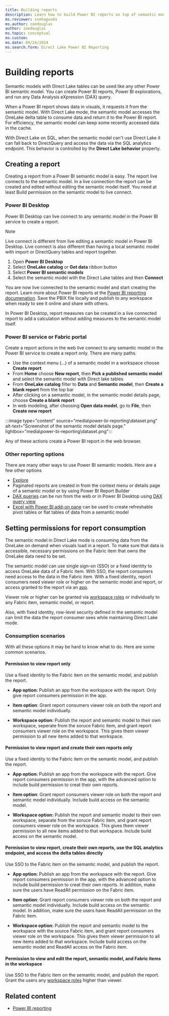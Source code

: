 ```yaml
---
title: Building reports
description: Learn how to build Power BI reports on top of semantic models with Direct Lake tables
ms.reviewer: snehagunda
ms.author: zoedouglas
author: zoedouglas
ms.topic: conceptual
ms.custom:
ms.date: 04/24/2024
ms.search.form: Direct Lake Power BI Reporting
---
```


# Building reports

Semantic models with Direct Lake tables can be used like any other Power BI semantic model. You can create Power BI reports, Power BI explorations, and run any Data Analysis eXpression (DAX) query. 

When a Power BI report shows data in visuals, it requests it from the semantic model. With Direct Lake mode, the semantic model accesses the OneLake delta table to consume data and return it to the Power BI report. For efficiency, the semantic model can keep some recently accessed data in the cache. 

With Direct Lake on SQL, when the semantic model can't use Direct Lake it can fall back to DirectQuery and access the data via the SQL analytics endpoint. This behavior is controlled by the **Direct Lake behavior** property.

## Creating a report
Creating a report from a Power BI semantic model is easy. The report live connects to the semantic model. In a live connection the report can be created and edited without editing the semantic model itself. You need at least Build permission on the semantic model to live connect. 

### Power BI Desktop
Power BI Desktop can live connect to any semantic model in the Power BI service to create a report. 

> [!NOTE]
> Live connect is different from live editing a semantic model in Power BI Desktop. Live connect is also different than having a local semantic model with import or DirectQuery tables and report together. 

1. Open **Power BI Desktop**
2. Select **OneLake catalog** or **Get data** ribbon button
3. Select **Power BI semantic models**
4. Select the semantic model with the Direct Lake tables and then **Connect**

You are now live connected to the semantic model and start creating the report. Learn more about Power BI reports at the [Power BI reporting documenation](/power-bi/create-reports/). Save the PBIX file locally and publish to any workspace when ready to see it online and share with others.

In Power BI Desktop, report measures can be created in a live connected report to add a calculation without adding measures to the semantic model itself.

### Power BI service or Fabric portal
Create a report actions in the web live connect to any semantic model in the Power BI service to create a report only. There are many paths.

- Use the context menu (...) of a semantic model in a workspace choose **Create report**
- From **Home** choose **New report**, then **Pick a published semantic model** and select the semantic model with Direct lake tables
- From **OneLake catalog** filter to **Data** and **Semantic model**, then **Create a blank report** from the top bar
- After clicking on a semantic model, in the semantic model details page, choose **Create a blank report**
- In web modeling, after choosing **Open data model**, go to **File**, then **Create new report**

:::image type="content" source="media\power-bi-reporting\dataset.png" alt-text="Screenshot of the semantic model details page." lightbox="media\power-bi-reporting\dataset.png":::

Any of these actions create a Power BI report in the web browser.

### Other reporting options
There are many other ways to use Power BI semantic models. Here are a few other options

- [Explore](/power-bi/consumer/explore-data-service)
- Paginated reports are created in from the context menu or details page of a semantic model or by using Power BI Report Builder
- [DAX queries](/dax/dax-queries) can be run from the web or in Power BI Desktop using [DAX query view](/power-bi/transform-model/dax-query-view)
- [Excel with Power BI add-on pane](/power-bi/collaborate-share/service-analyze-in-excel) can be used to create refreshable pivot tables or flat tables of data from a semantic model

## Setting permissions for report consumption

The semantic model in Direct Lake mode is consuming data from the OneLake on demand when visuals load in a report. To make sure that data is accessible, necessary permissions on the Fabric item that owns the OneLake data need to be set. 

The semantic model can use single sign-on (SSO) or a fixed identity to access OneLake data of a Fabric item. With SSO, the report consumers need access to the data in the Fabric item. With a fixed identity, report consumers need viewer role or higher on the semantic model and report, or access granted to the report via an [app](/power-bi/collaborate-share/service-create-distribute-apps).

Viewer role or higher can be granted via [workspace roles](/fabric/fundamentals/roles-workspaces) or individually to any Fabric item, semantic model, or report.

Also, with fixed identity, row-level security defined in the semantic model can limit the data the report consumer sees while maintaining Direct Lake mode. 

### Consumption scenarios
With all these options it may be hard to know what to do. Here are some common scenarios. 

#### Permission to view report only
Use a fixed identity to the Fabric item on the semantic model, and publish the report.

- **App option:** Publish an app from the workspace with the report. Only give report consumers permission in the app.

- **Item option**: Grant report consumers viewer role on both the report and semantic model individually.

- **Workspace option:** Publish the report and semantic model to their own workspace, seperate from the soruce Fabric item, and grant report consumers viewer role on the workspace. This gives them viewer permission to all new items added to that workspace.

#### Permission to view report and create their own reports only
Use a fixed identity to the Fabric item on the semantic model, and publish the report.

- **App option:** Publish an app from the workspace with the report. Give report consumers permission in the app, with the advanced option to include build permission to creat their own reports.

- **Item option**: Grant report consumers viewer role on both the report and semantic model individually. Include build access on the semantic model.

- **Workspace option:** Publish the report and semantic model to their own workspace, separate from the soruce Fabric item, and grant report consumers viewer role on the workspace. This gives them viewer permission to all new items added to that workspace. Include build access on the semantic model.

#### Permission to view report, create their own reports, use the SQL analytics endpoint, and access the delta tables directly
Use SSO to the Fabric item on the semantic model, and publish the report.

- **App option:** Publish an app from the workspace with the report. Give report consumers permission in the app, with the advanced option to include build permission to creat their own reports. In addition, make sure the users have ReadAll permission on the Fabric item.

- **Item option**: Grant report consumers viewer role on both the report and semantic model individually. Include build access on the semantic model. In addition, make sure the users have ReadAll permission on the Fabric item.

- **Workspace option:** Publish the report and semantic model to the workspace with the source Fabric item, and grant report consumers viewer role on the workspace. This gives them viewer permission to all new items added to that workspace. Include build access on the semantic model and ReadAll access on the Fabric item.

#### Permission to view and edit the report, semantic model, and Fabric items in the workspace
Use SSO to the Fabric item on the semantic model, and publish the report. Grant the users any [workspace roles](/fabric/fundamentals/roles-workspaces) higher than viewer. 

## Related content

- [Power BI reporting](/power-bi/create-reports/)
